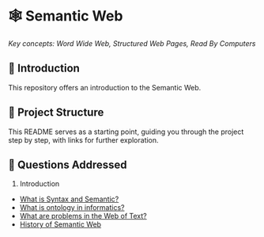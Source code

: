 # 🕸️ Semantic Web

_Key concepts: Word Wide Web, Structured Web Pages, Read By Computers_

## 🤖 Introduction

This repository offers an introduction to the Semantic Web.

## 📁 Project Structure

This README serves as a starting point, guiding you through the project step by step, with links for further exploration.

## 🐣 Questions Addressed

1. Introduction

- [What is Syntax and Semantic?](./introduction/README.md)
- [What is ontology in informatics?](./introduction/README.md)
- [What are problems in the Web of Text?](./introduction/README.md)
- [History of Semantic Web](./introduction/README.md)
